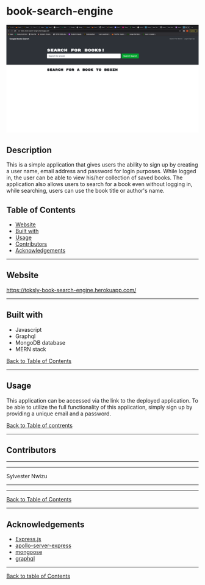 # book-search-engine
![Screenshot of book-search-engine](images/screenShot.png)

## Description

This is a simple application that  gives users the ability to sign up by creating a user name, email address and password for login purposes. While logged in, the user can be able to view his/her collection of saved books. The application also allows users to search for a book even without logging in, while searching, users can use the book title  or author's name.

## Table of Contents

- [Website](#website)
- [Built with](#built-with)
- [Usage](#usage)
- [Contributors](#contributors)
- [Acknowledgements](#acknowledgements)

---

## Website

https://toksly-book-search-engine.herokuapp.com/

---

## Built with

- Javascript
- Graphql
- MongoDB database
- MERN stack


[Back to Table of Contents](#table-of-contents)

---

## Usage

This application can be accessed via the link to the deployed application. To be able to utilize the full functionality of this application, simply sign up by providing a unique email and a password.

[Back to Table of contrents](#table-of-contents)

---

## Contributors

---
---

Sylvester Nwizu

---
---

[Back to Table of Contents](#table-of-contents)

---

## Acknowledgements

- [Express.js](https://www.npmjs.com/package/express)
- [apollo-server-express](https://www.npmjs.com/package/apollo-server-express)
- [mongoose](https://www.npmjs.com/package/mongoose)
- [graphql](https://www.npmjs.com/package/graphql)

---

[Back to table of Contents](#table-of-contents)

